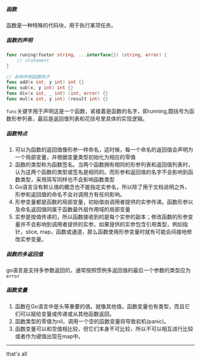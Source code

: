 ##### 函数

函数是一种特殊的代码块，用于执行某项任务。

##### 函数的声明

```go
func runing(footer string, ...interface{}) (string, error) {
    // statement
}

// 各种声明函数例子
func add(x int, y int) int {}
func sub(x, y int) int {}
func div(x int, _ int) (int, error) {}
func mul(x int, y int) (result int) {}
```

`func`关键字用于声明这是一个函数，紧接着是函数的名字，即running,圆括号为函数形参列表，最后是返回值列表和花括号里具体的实现逻辑。

##### 函数特点

1. 可以为函数的返回值像形参一样命名，这时候，每一个命名的返回值会声明为一个局部变量，并根据变量类型初始化为相应的零值
2. 函数的类型称为函数签名。当两个函数拥有相同的形参列表和返回值列表时，认为这两个函数的类型或签名是相同的。而形参和返回值的名字不会影响到函数类型，采用简写同样也不会影响函数类型
3. Go语言没有默认值的概念也不能指定实参名，所以除了用于文档说明之外，形参和返回值的命名不会对调用方有任何影响。
4. 形参变量都是函数的局部变量，初始值由调用者提供的实参传递。函数形参以及命名返回值同属于函数最外层作用域的局部变量
5. 实参是按值传递的，所以函数接收到的是每个实参的副本；修改函数的形参变量并不会影响到调用者提供的实参。如果提供的实参包含引用类型，例如指针，slice, map，函数或通道，那么函数使用形参变量时就有可能会间接地修改实参变量。

##### 函数的多返回值

go语言是支持多参数返回的，通常按照惯例多返回值的最后一个参数的类型应为`error`

##### 函数变量

1. 函数在Go语言中是头等重要的值。就像其他值，函数变量也有类型，而且它们可以赋给变量或传递或从其他函数返回。
2. 函数类型的零值为nil，调用一个空的函数变量将导致宕机(panic)。
3. 函数变量可以和空值相比较，但它们本身不可比较，所以不可以相互进行比较或者作为键值出现在map中。





----

that's all